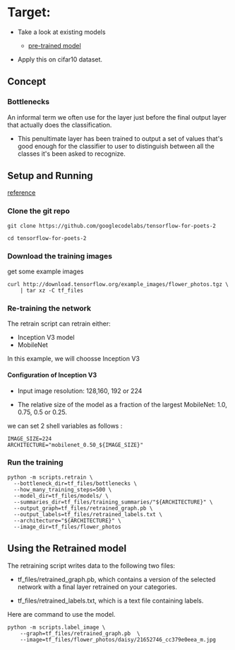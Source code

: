 # Target:

* Take a look at existing models
  * [pre-trained model](https://github.com/tensorflow/models/tree/master/slim#pre-trained-models)

* Apply this on cifar10 dataset.


## Concept

### Bottlenecks

An informal term we often use for the layer just before the final output layer that actually does the classification.

* This penultimate layer has been trained to output a set of values that's good enough for the classifier to user to distinguish between all the classes it's been asked to recognize.



## Setup and Running
[reference](https://codelabs.developers.google.com/codelabs/tensorflow-for-poets/#0)

### Clone the git repo

```
git clone https://github.com/googlecodelabs/tensorflow-for-poets-2

cd tensorflow-for-poets-2
```

### Download the training images

get some example images

```
curl http://download.tensorflow.org/example_images/flower_photos.tgz \
    | tar xz -C tf_files
```

### Re-training the network

The retrain script can retrain either:
* Inception V3 model
* MobileNet

In this example, we will choosse Inception V3

#### Configuration of Inception V3

* Input image resolution: 128,160, 192 or 224

* The relative size of the model as a fraction of the largest MobileNet: 1.0, 0.75, 0.5 or 0.25.

we can set 2 shell variables as follows :
```
IMAGE_SIZE=224
ARCHITECTURE="mobilenet_0.50_${IMAGE_SIZE}"
```
### Run the training

```
python -m scripts.retrain \
  --bottleneck_dir=tf_files/bottlenecks \
  --how_many_training_steps=500 \
  --model_dir=tf_files/models/ \
  --summaries_dir=tf_files/training_summaries/"${ARCHITECTURE}" \
  --output_graph=tf_files/retrained_graph.pb \
  --output_labels=tf_files/retrained_labels.txt \
  --architecture="${ARCHITECTURE}" \
  --image_dir=tf_files/flower_photos
```

## Using the Retrained model

The retraining script writes data to the following two files:

* tf_files/retrained_graph.pb, which contains a version of the selected network with a final layer retrained on your categories.

* tf_files/retrained_labels.txt, which is a text file containing labels.

Here are command to use the model.
```
python -m scripts.label_image \
    --graph=tf_files/retrained_graph.pb  \
    --image=tf_files/flower_photos/daisy/21652746_cc379e0eea_m.jpg
```
